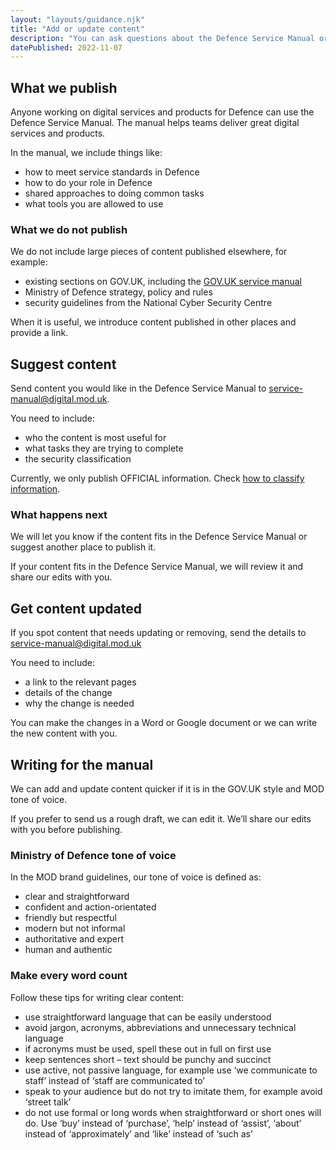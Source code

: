 ```yaml
---
layout: "layouts/guidance.njk"
title: "Add or update content"
description: "You can ask questions about the Defence Service Manual or give feedback and suggestions. Find out how to get in touch."
datePublished: 2022-11-07
---
```


## What we publish

Anyone working on digital services and products for Defence can use the Defence Service Manual. The manual helps teams deliver great digital services and products.

In the manual, we include things like:

- how to meet service standards in Defence
- how to do your role in Defence
- shared approaches to doing common tasks
- what tools you are allowed to use

### What we do not publish

We do not include large pieces of content published elsewhere, for example:

- existing sections on GOV.UK, including the [GOV.UK service manual](https://www.gov.uk/service-manual)
- Ministry of Defence strategy, policy and rules
- security guidelines from the National Cyber Security Centre

When it is useful, we introduce content published in other places and provide a link.

## Suggest content

Send content you would like in the Defence Service Manual to [service-manual@digital.mod.uk](mailto:service-manual@digital.mod.uk).

You need to include:

- who the content is most useful for
- what tasks they are trying to complete
- the security classification

Currently, we only publish OFFICIAL information. Check <a href="../security/security-classifications/">how to classify information</a>.

### What happens next

We will let you know if the content fits in the Defence Service Manual or suggest another place to publish it. 

If your content fits in the Defence Service Manual, we will review it and share our edits with you.

## Get content updated

If you spot content that needs updating or removing, send the details to [service-manual@digital.mod.uk](mailto:service-manual@digital.mod.uk)

You need to include:

- a link to the relevant pages
- details of the change
- why the change is needed

You can make the changes in a Word or Google document or we can write the new content with you.


## Writing for the manual

We can add and update content quicker if it is in the GOV.UK style and MOD tone of voice. 

If you prefer to send us a rough draft, we can edit it. We’ll share our edits with you before publishing.

### Ministry of Defence tone of voice

In the MOD brand guidelines, our tone of voice is defined as:

- clear and straightforward
- confident and action-orientated
- friendly but respectful
- modern but not informal
- authoritative and expert
- human and authentic

### Make every word count

Follow these tips for writing clear content:

- use straightforward language that can be easily understood
- avoid jargon, acronyms, abbreviations and unnecessary technical language
- if acronyms must be used, spell these out in full on first use
- keep sentences short – text should be punchy and succinct
- use active, not passive language, for example use ‘we communicate to staff’ instead of ‘staff are communicated to’
- speak to your audience but do not try to imitate them, for example avoid ‘street talk’
- do not use formal or long words when straightforward or short ones will do. Use ‘buy’ instead of ‘purchase’, ‘help’ instead of ‘assist’, ‘about’ instead of ‘approximately’ and ‘like’ instead of ‘such as’
